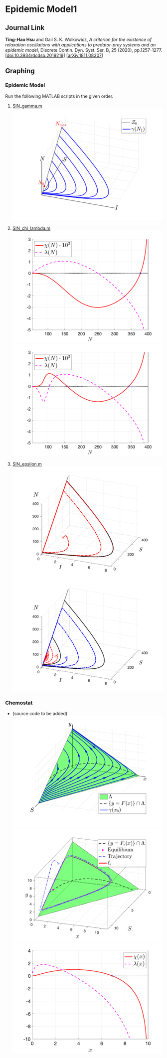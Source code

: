 # Epidemic Model1

## Journal Link

**Ting-Hao Hsu** and Gail S. K. Wolkowicz, *A criterion for the existence of relaxation oscillations with applications to predator-prey systems and an epidemic model*, Discrete Contin. Dyn. Syst. Ser. B, 25 (2020), pp.1257-1277.
[[doi:10.3934/dcdsb.2019219](https://www.aimsciences.org/article/doi/10.3934/dcdsb.2019219)]
[[arXiv.1811.08307](https://arxiv.org/abs/1811.08307)]

## Graphing

### Epidemic Model

Run the following MATLAB scripts in the given order.

1. [SIN_gamma.m](epidemic-model/SIN_gamma.m)\
![fig_SIN_gamma](epidemic-model/fig_SIN_gamma.png)

2. [SIN_chi_lambda.m](epidemic-model/SIN_chi_lambda.m)\
![fig_SIN_ex1_chi_lambda](epidemic-model/fig_SIN_ex1_chi_lambda.png)\
![fig_SIN_ex2_chi_lambda](epidemic-model/fig_SIN_ex2_chi_lambda.png)

3. [SIN_epsilon.m](epidemic-model/SIN_epsilon.m)\
![fig_SIN_ex1_epsilon](epidemic-model/fig_SIN_ex1_epsilon.png)\
![fig_SIN_ex2_epsilon](epidemic-model/fig_SIN_ex2_epsilon.png)

### Chemostat

- (source code to be added)\
![fig_chemostat_gamma](chemostat/fig_chemostat_gamma.png)\
![fig_chemostat_epsilon](chemostat/fig_chemostat_epsilon.png)\
![fig_chemostat_chi_lambda](chemostat/fig_chemostat_chi_lambda.png)
